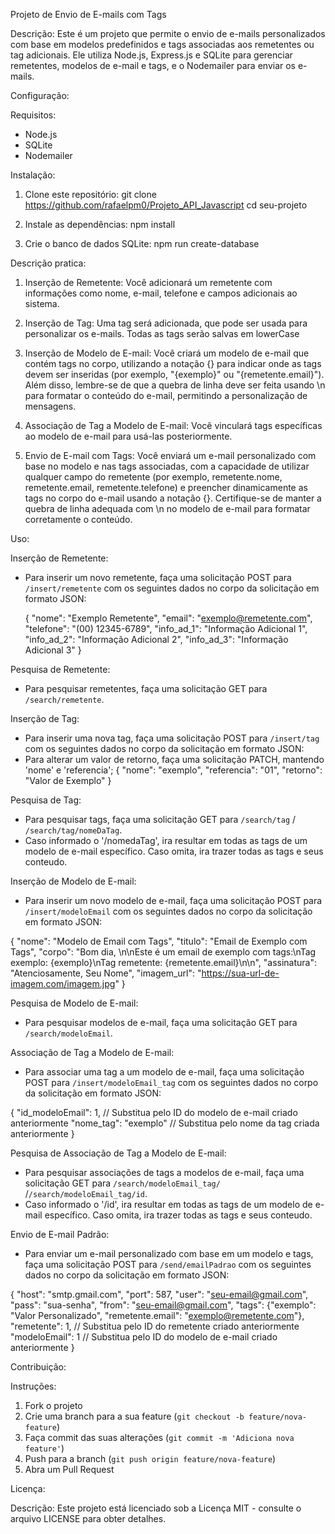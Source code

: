 Projeto de Envio de E-mails com Tags

Descrição:
Este é um projeto que permite o envio de e-mails personalizados com base em modelos predefinidos e tags associadas aos remetentes ou tag adicionais. 
Ele utiliza Node.js, Express.js e SQLite para gerenciar remetentes, modelos de e-mail e tags, e o Nodemailer para enviar os e-mails.

Configuração:

Requisitos:
- Node.js
- SQLite
- Nodemailer

Instalação:
1. Clone este repositório:
   git clone https://github.com/rafaelpm0/Projeto_API_Javascript
   cd seu-projeto

2. Instale as dependências:
   npm install

3. Crie o banco de dados SQLite:
   npm run create-database


Descrição pratica:

1. Inserção de Remetente: Você adicionará um remetente com informações como nome, e-mail, telefone e campos adicionais ao sistema.

2. Inserção de Tag: Uma tag será adicionada, que pode ser usada para personalizar os e-mails. Todas as tags serão salvas em lowerCase

3. Inserção de Modelo de E-mail: Você criará um modelo de e-mail que contém tags no corpo, utilizando a notação {} para indicar onde 
as tags devem ser inseridas (por exemplo, "{exemplo}" ou "{remetente.email}"). Além disso, lembre-se de que a quebra de linha deve ser 
feita usando \n para formatar o conteúdo do e-mail, permitindo a personalização de mensagens.

4. Associação de Tag a Modelo de E-mail: Você vinculará tags específicas ao modelo de e-mail para usá-las posteriormente.

5. Envio de E-mail com Tags: Você enviará um e-mail personalizado com base no modelo e nas tags associadas, com a capacidade de 
utilizar qualquer campo do remetente (por exemplo, remetente.nome, remetente.email, remetente.telefone) e preencher dinamicamente as 
tags no corpo do e-mail usando a notação {}. Certifique-se de manter a quebra de linha adequada com \n no modelo de e-mail para formatar corretamente o conteúdo.


Uso:

Inserção de Remetente:
- Para inserir um novo remetente, faça uma solicitação POST para `/insert/remetente` com os seguintes dados no corpo da solicitação em formato JSON:

   {
     "nome": "Exemplo Remetente",
     "email": "exemplo@remetente.com",
     "telefone": "(00) 12345-6789",
     "info_ad_1": "Informação Adicional 1",
     "info_ad_2": "Informação Adicional 2",
     "info_ad_3": "Informação Adicional 3"
   }


Pesquisa de Remetente:
- Para pesquisar remetentes, faça uma solicitação GET para `/search/remetente`.

Inserção de Tag:
- Para inserir uma nova tag, faça uma solicitação POST para `/insert/tag` com os seguintes dados no corpo da solicitação em formato JSON:
- Para alterar um valor de retorno, faça uma solicitação PATCH, mantendo 'nome' e 'referencia';
{
  "nome": "exemplo",
  "referencia": "01",
  "retorno": "Valor de Exemplo"
}


Pesquisa de Tag:
- Para pesquisar tags, faça uma solicitação GET para `/search/tag` / `/search/tag/nomeDaTag`.
- Caso informado o '/nomedaTag', ira resultar em todas as tags de um modelo de e-mail específico. Caso omita, ira trazer todas as tags e seus conteudo.

Inserção de Modelo de E-mail:
- Para inserir um novo modelo de e-mail, faça uma solicitação POST para `/insert/modeloEmail` com os seguintes dados no corpo da solicitação em formato JSON:

{
  "nome": "Modelo de Email com Tags",
  "titulo": "Email de Exemplo com Tags",
  "corpo": "Bom dia, \n\nEste é um email de exemplo com tags:\nTag exemplo: {exemplo}\nTag remetente: {remetente.email}\n\n",
  "assinatura": "Atenciosamente, Seu Nome",
  "imagem_url": "https://sua-url-de-imagem.com/imagem.jpg"
}


Pesquisa de Modelo de E-mail:
- Para pesquisar modelos de e-mail, faça uma solicitação GET para `/search/modeloEmail`.

Associação de Tag a Modelo de E-mail:
- Para associar uma tag a um modelo de e-mail, faça uma solicitação POST para `/insert/modeloEmail_tag` com os seguintes dados no corpo da solicitação em formato JSON:

{
  "id_modeloEmail": 1, // Substitua pelo ID do modelo de e-mail criado anteriormente
  "nome_tag": "exemplo" // Substitua pelo nome da tag criada anteriormente
}

Pesquisa de Associação de Tag a Modelo de E-mail:
- Para pesquisar associações de tags a modelos de e-mail, faça uma solicitação GET para `/search/modeloEmail_tag/` /`/search/modeloEmail_tag/id`.
- Caso informado o '/id', ira resultar em todas as tags de um modelo de e-mail específico. Caso omita, ira trazer todas as tags e seus conteudo.

Envio de E-mail Padrão:
- Para enviar um e-mail personalizado com base em um modelo e tags, faça uma solicitação POST para `/send/emailPadrao` com os seguintes dados no corpo da solicitação em formato JSON:

{
  "host": "smtp.gmail.com",
  "port": 587,
  "user": "seu-email@gmail.com",    
  "pass": "sua-senha",
  "from": "seu-email@gmail.com",
  "tags": {"exemplo": "Valor Personalizado", "remetente.email": "exemplo@remetente.com"},
  "remetente": 1, // Substitua pelo ID do remetente criado anteriormente
  "modeloEmail":  1 // Substitua pelo ID do modelo de e-mail criado anteriormente
}



Contribuição:

Instruções:
1. Fork o projeto
2. Crie uma branch para a sua feature (`git checkout -b feature/nova-feature`)
3. Faça commit das suas alterações (`git commit -m 'Adiciona nova feature'`)
4. Push para a branch (`git push origin feature/nova-feature`)
5. Abra um Pull Request

Licença:

Descrição:
Este projeto está licenciado sob a Licença MIT - consulte o arquivo LICENSE para obter detalhes.

